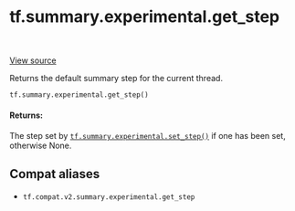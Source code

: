 <div itemscope itemtype="http://developers.google.com/ReferenceObject">
<meta itemprop="name" content="tf.summary.experimental.get_step" />
<meta itemprop="path" content="Stable" />
</div>

# tf.summary.experimental.get_step

<!-- Insert buttons and diff -->

<table class="tfo-notebook-buttons tfo-api" align="left">
</table>

<a target="_blank" href="/code/stable/tensorflow/python/ops/summary_ops_v2.py">View source</a>



Returns the default summary step for the current thread.

``` python
tf.summary.experimental.get_step()
```



<!-- Placeholder for "Used in" -->


#### Returns:

The step set by <a href="../../../tf/summary/experimental/set_step.md"><code>tf.summary.experimental.set_step()</code></a> if one has been set,
otherwise None.


## Compat aliases

* `tf.compat.v2.summary.experimental.get_step`

